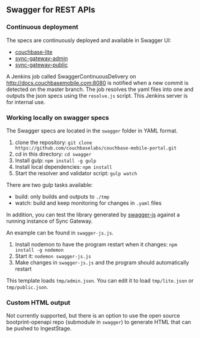 ## Swagger for REST APIs

### Continuous deployment

The specs are continuously deployed and available in Swagger UI:

- [couchbase-lite](http://developer.couchbase.com/mobile/swagger/couchbase-lite/)
- [sync-gateway-admin](http://developer.couchbase.com/mobile/swagger/sync-gateway-admin/)
- [sync-gateway-public](http://developer.couchbase.com/mobile/swagger/sync-gateway-public/)

A Jenkins job called SwaggerContinuousDelivery on http://docs.couchbasemobile.com:8080 is notified when a new commit is detected on the master branch. The job resolves the yaml files into one and outputs the json specs using the `resolve.js` script. This Jenkins server is for internal use.

### Working locally on swagger specs

The Swagger specs are located in the `swagger` folder in YAML format.

1. clone the repository: `git clone https://github.com/couchbaselabs/couchbase-mobile-portal.git`
2. cd in this directory: `cd swagger`
3. Install gulp: `npm install -g gulp`
4. Install local dependencies: `npm install`
5. Start the resolver and validator script: `gulp watch`

There are two gulp tasks available:

- build: only builds and outputs to `./tmp`
- watch: build and keep monitoring for changes in `.yaml` files

In addition, you can test the library generated by [swagger-js](https://github.com/swagger-api/swagger-js) against a running instance of Sync Gateway.

An example can be found in `swagger-js.js`.

1. Install nodemon to have the program restart when it changes: `npm install -g nodemon`
2. Start it: `nodemon swagger-js.js`
3. Make changes in `swagger-js.js` and the program should automatically restart

This template loads `tmp/admin.json`. You can edit it to load `tmp/lite.json` or `tmp/public.json`.

### Custom HTML output

Not currently supported, but there is an option to use the open source bootprint-openapi repo (submodule in `swagger`) to generate HTML that can be pushed to IngestStage.
